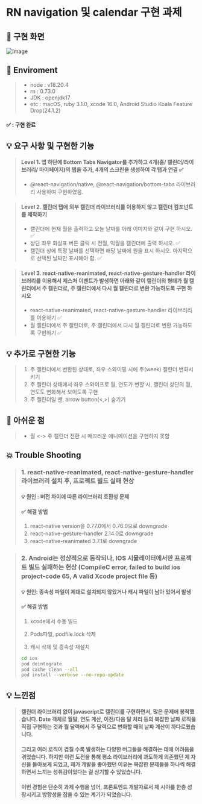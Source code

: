 # RN navigation 및 calendar 구현 과제

## 🎥 구현 화면

![Image](https://github.com/user-attachments/assets/fdead607-5bbd-4de2-8525-f834dfd998e2)

## 📌 Enviroment

> - node : v18.20.4
> - rn : 0.73.0
> - JDK : openjdk17
> - etc : macOS, ruby 3.1.0, xcode 16.0, Android Studio Koala Feature Drop(24.1.2)

#### ✅ : 구현 완료

## 💡 요구 사항 및 구현한 기능

> #### Level 1. 앱 하단에 Bottom Tabs Navigator를 추가하고 4개(홈/ 캘린더/라이브러리/ 마이페이지)의 탭을 추가, 4개의 스크린을 생성하여 각 탭과 연결 ✅
>
> - @react-navigation/native, @react-navigation/bottom-tabs 라이브러리 사용하여 구현하였음.

> #### Level 2. 캘린더 탭에 외부 캘린더 라이브러리를 이용하지 않고 캘린더 컴포넌트를 제작하기
>
> - 캘린더에 현재 월을 출력하고 오늘 날짜를 아래 이미지와 같이 구현 하시오. ✅
> - 상단 좌우 화살표 버튼 클릭 시 전월, 익월을 캘린더에 출력 하시오. ✅
> - 캘린더 상에 특정 날짜를 선택하면 해당 날짜에 원을 표시 하시오. 마지막으로 선택된 날짜만 표시해야 함. ✅

> #### Level 3. react-native-reanimated, react-native-gesture-handler 라이브러리를 이용해서 제스처 이벤트가 발생하면 아래와 같이 캘린더의 형태가 월 캘린더에서 주 캘린더로, 주 캘린더에서 다시 월 캘린더로 변환 가능하도록 구현 하시오
>
> - react-native-reanimated, react-native-gesture-handler 라이브러리를 이용하기 ✅
> - 월 캘린더에서 주 캘린더로, 주 캘린더에서 다시 월 캘린더로 변환 가능하도록 구현하기 ✅

## 💡 추가로 구현한 기능

> 1. 주 캘린더에서 변환된 상태로, 좌우 스와이핑 시에 주(week) 캘린더 변화시키기
> 2. 주 캘린더 상태에서 좌우 스와이프로 월, 연도가 변할 시, 캘린더 상단의 월, 연도도 변화해서 보이도록 구현
> 3. 주 캘린더일 땐, arrow button(<,>) 숨기기

## 📍 아쉬운 점

> - 월 <-> 주 캘린더 전환 시 매끄러운 애니메이션을 구현하지 못함

## 💥 Trouble Shooting

> ### 1. react-native-reanimated, react-native-gesture-handler 라이브러리 설치 후, 프로젝트 빌드 실패 현상
>
> #### 💡 원인 : 버전 차이에 따른 라이브러리 호환성 문제
>
> #### ✅ 해결 방법
>
> 1.  react-native version을 0.77.0에서 0.76.0으로 downgrade
> 2.  react-native-gesture-handler 2.14.0로 downgrade
> 3.  react-native-reanimated 3.7.1로 downgrade

> ### 2. Android는 정상적으로 동작되나, IOS 시뮬레이터에서만 프로젝트 빌드 실패하는 현상 (CompileC error, failed to build ios project-code 65, A valid Xcode project file 등)
>
> #### 💡 원인: 종속성 파일이 제대로 설치되지 않았거나 캐시 파일이 남아 있어서 발생
>
> #### ✅ 해결 방법
>
> 1. xcode에서 수동 빌드
> 2. Pods파일, podfile.lock 삭제
>
> 3. 캐시 삭제 및 종속성 재설치
>
> ```bash
> cd ios
> pod deintegrate
> pod cache clean --all
> pod install --verbose --no-repo-update
> ```

## 💡 느낀점

> #### 캘린더 라이브러리 없이 javascript로 캘린더를 구현하면서, 많은 문제에 봉착했습니다. Date 객체로 월말, 연도 계산, 이전/다음 달 처리 등의 복잡한 날짜 로직을 직접 구현하는 것과 월 달력에서 주 달력으로 변화할 때의 날짜 계산이 까다로웠습니다.
>
> #### 그리고 여러 로직이 겹칠 수록 발생하는 다양한 버그들을 해결하는 데에 어려움을 겪었습니다. 하지만 이런 도전을 통해 평소 라이브러리에 과도하게 의존했던 제 자신을 돌아보게 되었고, 제가 개발을 좋아했던 이유는 복잡한 문제들을 하나씩 해결하면서 느끼는 성취감이었다는 걸 상기할 수 있었습니다.
>
> #### 이번 경험은 단순히 과제 수행을 넘어, 프론트엔드 개발자로서 제 시야를 한층 성장시키고 방향성을 잡을 수 있는 계기가 되었습니다.
